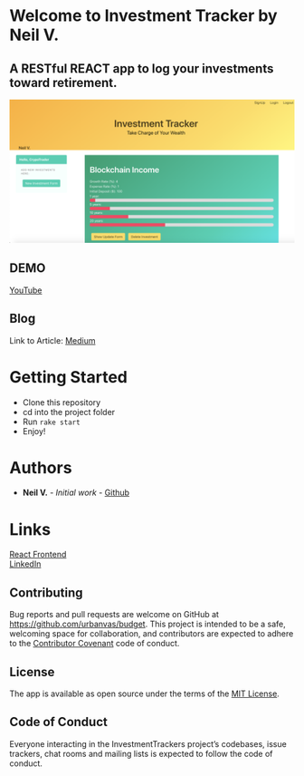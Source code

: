 # Welcome to Investment Tracker by Neil V. 
## A RESTful REACT app to log your investments toward retirement.

![Homepage](lib/assets/index.png)

## DEMO

[YouTube](https://youtu.be/xSD72C7lNJU)

## Blog

Link to Article:
[Medium](https://medium.com/@neilvseejoor/destructuring-with-objects-and-arrays-afb9540a5460)

# Getting Started
* Clone this repository
* cd into the project folder
* Run
`rake start`
* Enjoy!

# Authors
* **Neil V.** - *Initial work* - [Github](https://github.com/urbanvas)

# Links

[React Frontend](https://github.com/urbanvas/budget/tree/master/frontend)  
[LinkedIn](https://www.linkedin.com/in/neilvseejoor/)

## Contributing

Bug reports and pull requests are welcome on GitHub at https://github.com/urbanvas/budget. This project is intended to be a safe, welcoming space for collaboration, and contributors are expected to adhere to the [Contributor Covenant](http://contributor-covenant.org) code of conduct.

## License

The app is available as open source under the terms of the [MIT License](https://opensource.org/licenses/MIT).

## Code of Conduct

Everyone interacting in the InvestmentTrackers project’s codebases, issue trackers, chat rooms and mailing lists is expected to follow the code of conduct.
